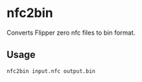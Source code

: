 # nfc2bin

Converts Flipper zero nfc files to bin format.

## Usage

```sh
nfc2bin input.nfc output.bin
```
